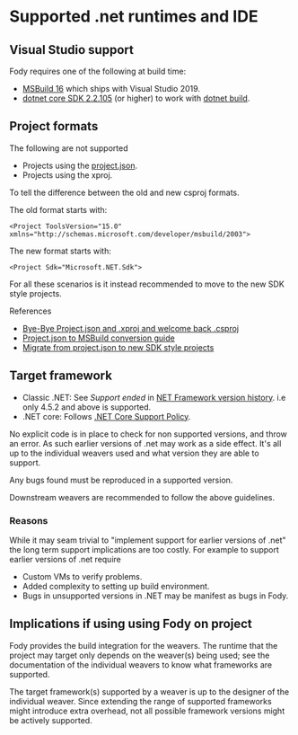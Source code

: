 # Supported .net runtimes and IDE


## Visual Studio support

Fody requires one of the following at build time:

 * [MSBuild 16](https://docs.microsoft.com/en-us/visualstudio/msbuild/msbuild?view=vs-2019) which ships with Visual Studio 2019.
 * [dotnet core SDK 2.2.105](https://dotnet.microsoft.com/download) (or higher) to work with [dotnet build](https://docs.microsoft.com/en-us/dotnet/core/tools/dotnet-build).


## Project formats

The following are not supported

 * Projects using the [project.json](https://docs.microsoft.com/en-us/nuget/schema/project-json).
 * Projects using the xproj.

To tell the difference between the old and new csproj formats.

The old format starts with:

```
<Project ToolsVersion="15.0" xmlns="http://schemas.microsoft.com/developer/msbuild/2003">
```

The new format starts with:

```
<Project Sdk="Microsoft.NET.Sdk">
```

For all these scenarios is it instead recommended to move to the new SDK style projects.

References

 * [Bye-Bye Project.json and .xproj and welcome back .csproj](http://www.talkingdotnet.com/bye-bye-project-json-xproj-welcome-back-csproj/)
 * [Project.json to MSBuild conversion guide](http://www.natemcmaster.com/blog/2017/01/19/project-json-to-csproj/)
 * [Migrate from project.json to new SDK style projects](https://docs.microsoft.com/en-us/dotnet/core/tools/dotnet-migrate)


## Target framework

 * Classic .NET: See *Support ended* in [NET Framework version history](https://en.wikipedia.org/wiki/.NET_Framework_version_history#Overview). i.e only 4.5.2 and above is supported.
 * .NET core: Follows [.NET Core Support Policy](https://www.microsoft.com/net/core/support).

No explicit code is in place to check for non supported versions, and throw an error. As such earlier versions of .net may work as a side effect. It's all up to the individual weavers used and what version they are able to support.

Any bugs found must be reproduced in a supported version.

Downstream weavers are recommended to follow the above guidelines.


### Reasons

While it may seam trivial to "implement support for earlier versions of .net" the long term support implications are too costly. For example to support earlier versions of .net require

 * Custom VMs to verify problems.
 * Added complexity to setting up build environment.
 * Bugs in unsupported versions in .NET may be manifest as bugs in Fody.


## Implications if using using Fody on project

Fody provides the build integration for the weavers. The runtime that the project may target only depends on the weaver(s) being used; see the documentation of the individual weavers to know what frameworks are supported.

The target framework(s) supported by a weaver is up to the designer of the individual weaver. Since extending the range of supported frameworks might introduce extra overhead, not all possible framework versions might be actively supported.
